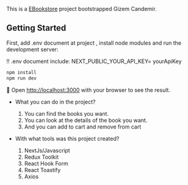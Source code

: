 This is a [EBookstore](https://ebookstore-one.vercel.app/) project bootstrapped Gizem Candemir.

## Getting Started

First, add .env document at project , install node modules and run the development server:

!! .env document include:
NEXT_PUBLIC_YOUR_API_KEY= yourApiKey

```bash
npm install
npm run dev
```

🎉 Open [http://localhost:3000](http://localhost:3000) with your browser to see the result.

- What you can do in the project?
  1. You can find the books you want.
  2. You can look at the details of the book you want.
  3. And you can add to cart and remove from cart
     
- With what tools was this project created?  
  1. NextJs/Javascript
  2. Redux Toolkit
  3. React Hook Form
  4. React Toastify
  5. Axios

